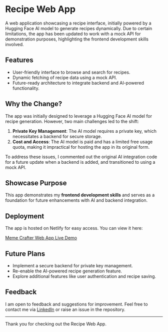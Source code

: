 # Recipe Web App

A web application showcasing a recipe interface, initially powered by a Hugging Face AI model to generate recipes dynamically. Due to certain limitations, the app has been updated to work with a mock API for demonstration purposes, highlighting the frontend development skills involved.

## Features

- User-friendly interface to browse and search for recipes.
- Dynamic fetching of recipe data using a mock API.
- Future-ready architecture to integrate backend and AI-powered functionality.

## Why the Change?

The app was initially designed to leverage a Hugging Face AI model for recipe generation. However, two main challenges led to the shift:

1. **Private Key Management**: The AI model requires a private key, which necessitates a backend for secure storage.
2. **Cost and Access**: The AI model is paid and has a limited free usage quota, making it impractical for hosting the app in its original form.

To address these issues, I commented out the original AI integration code for a future update when a backend is added, and transitioned to using a mock API.

## Showcase Purpose

This app demonstrates my **frontend development skills** and serves as a foundation for future enhancements with AI and backend integration.

## Deployment

The app is hosted on Netlify for easy access. You can view it here:

[Meme Crafter Web App Live Demo](https://chefnadjib.netlify.app/)


## Future Plans

- Implement a secure backend for private key management.
- Re-enable the AI-powered recipe generation feature.
- Explore additional features like user authentication and recipe saving.

## Feedback

I am open to feedback and suggestions for improvement. Feel free to contact me via [LinkedIn](https://www.linkedin.com/in/nadjibmouhoun) or raise an issue in the repository.

---

Thank you for checking out the Recipe Web App.
